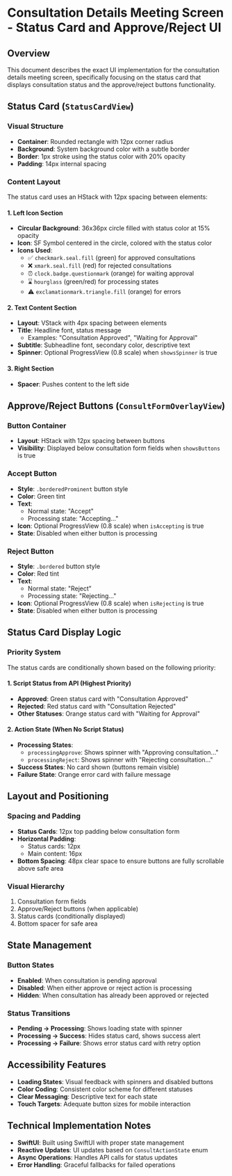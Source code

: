 # Consultation Details Meeting Screen - Status Card and Approve/Reject UI

## Overview
This document describes the exact UI implementation for the consultation details meeting screen, specifically focusing on the status card that displays consultation status and the approve/reject buttons functionality.

## Status Card (`StatusCardView`)

### Visual Structure
- **Container**: Rounded rectangle with 12px corner radius
- **Background**: System background color with a subtle border
- **Border**: 1px stroke using the status color with 20% opacity
- **Padding**: 14px internal spacing

### Content Layout
The status card uses an HStack with 12px spacing between elements:

#### 1. Left Icon Section
- **Circular Background**: 36x36px circle filled with status color at 15% opacity
- **Icon**: SF Symbol centered in the circle, colored with the status color
- **Icons Used**:
  - ✅ `checkmark.seal.fill` (green) for approved consultations
  - ❌ `xmark.seal.fill` (red) for rejected consultations
  - ⏰ `clock.badge.questionmark` (orange) for waiting approval
  - ⌛ `hourglass` (green/red) for processing states
  - ⚠️ `exclamationmark.triangle.fill` (orange) for errors

#### 2. Text Content Section
- **Layout**: VStack with 4px spacing between elements
- **Title**: Headline font, status message
  - Examples: "Consultation Approved", "Waiting for Approval"
- **Subtitle**: Subheadline font, secondary color, descriptive text
- **Spinner**: Optional ProgressView (0.8 scale) when `showsSpinner` is true

#### 3. Right Section
- **Spacer**: Pushes content to the left side

## Approve/Reject Buttons (`ConsultFormOverlayView`)

### Button Container
- **Layout**: HStack with 12px spacing between buttons
- **Visibility**: Displayed below consultation form fields when `showsButtons` is true

### Accept Button
- **Style**: `.borderedProminent` button style
- **Color**: Green tint
- **Text**: 
  - Normal state: "Accept"
  - Processing state: "Accepting..."
- **Icon**: Optional ProgressView (0.8 scale) when `isAccepting` is true
- **State**: Disabled when either button is processing

### Reject Button
- **Style**: `.bordered` button style
- **Color**: Red tint
- **Text**:
  - Normal state: "Reject"
  - Processing state: "Rejecting..."
- **Icon**: Optional ProgressView (0.8 scale) when `isRejecting` is true
- **State**: Disabled when either button is processing

## Status Card Display Logic

### Priority System
The status cards are conditionally shown based on the following priority:

#### 1. Script Status from API (Highest Priority)
- **Approved**: Green status card with "Consultation Approved"
- **Rejected**: Red status card with "Consultation Rejected"
- **Other Statuses**: Orange status card with "Waiting for Approval"

#### 2. Action State (When No Script Status)
- **Processing States**:
  - `processingApprove`: Shows spinner with "Approving consultation..."
  - `processingReject`: Shows spinner with "Rejecting consultation..."
- **Success States**: No card shown (buttons remain visible)
- **Failure State**: Orange error card with failure message

## Layout and Positioning

### Spacing and Padding
- **Status Cards**: 12px top padding below consultation form
- **Horizontal Padding**: 
  - Status cards: 12px
  - Main content: 16px
- **Bottom Spacing**: 48px clear space to ensure buttons are fully scrollable above safe area

### Visual Hierarchy
1. Consultation form fields
2. Approve/Reject buttons (when applicable)
3. Status cards (conditionally displayed)
4. Bottom spacer for safe area

## State Management

### Button States
- **Enabled**: When consultation is pending approval
- **Disabled**: When either approve or reject action is processing
- **Hidden**: When consultation has already been approved or rejected

### Status Transitions
- **Pending → Processing**: Shows loading state with spinner
- **Processing → Success**: Hides status card, shows success alert
- **Processing → Failure**: Shows error status card with retry option

## Accessibility Features
- **Loading States**: Visual feedback with spinners and disabled buttons
- **Color Coding**: Consistent color scheme for different statuses
- **Clear Messaging**: Descriptive text for each state
- **Touch Targets**: Adequate button sizes for mobile interaction

## Technical Implementation Notes
- **SwiftUI**: Built using SwiftUI with proper state management
- **Reactive Updates**: UI updates based on `ConsultActionState` enum
- **Async Operations**: Handles API calls for status updates
- **Error Handling**: Graceful fallbacks for failed operations
